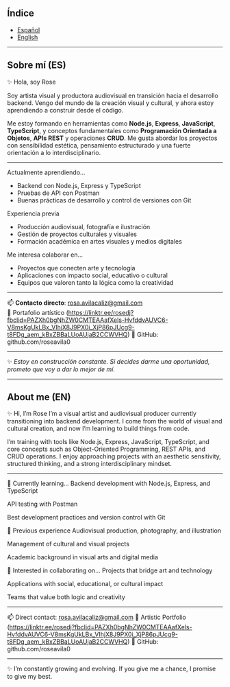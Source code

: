 ## Índice

- [Español](#sobre-mí-es)
- [English](#about-me-en)

  

---

## Sobre mí (ES)

✨ Hola, soy Rose 

Soy artista visual y productora audiovisual en transición hacia el desarrollo backend. Vengo del mundo de la creación visual y cultural, y ahora estoy aprendiendo a construir desde el código.

Me estoy formando en herramientas como **Node.js**, **Express**, **JavaScript**, **TypeScript**, y conceptos fundamentales como **Programación Orientada a Objetos**, **APIs REST** y operaciones **CRUD**. Me gusta abordar los proyectos con sensibilidad estética, pensamiento estructurado y una fuerte orientación a lo interdisciplinario.

---

 Actualmente aprendiendo...
- Backend con Node.js, Express y TypeScript
- Pruebas de API con Postman
- Buenas prácticas de desarrollo y control de versiones con Git

 Experiencia previa
- Producción audiovisual, fotografía e ilustración
- Gestión de proyectos culturales y visuales
- Formación académica en artes visuales y medios digitales

 Me interesa colaborar en...
- Proyectos que conecten arte y tecnología
- Aplicaciones con impacto social, educativo o cultural
- Equipos que valoren tanto la lógica como la creatividad

---

📫 **Contacto directo**: rosa.avilacaliz@gmail.com  
🔗 Portafolio artístico (https://linktr.ee/rosedj?fbclid=PAZXh0bgNhZW0CMTEAAafXels-HvfddvAUVC6-V8msKgUkLBx_VIhjX8J9PX0i_XjP86pJUcg9-t8FDg_aem_kBxZBBaLUoAUjaB2CCWVHQ)
🐙 GitHub: github.com/roseavila0  

---

✨ *Estoy en construcción constante. Si decides darme una oportunidad, prometo que voy a dar lo mejor de mí.*





---





## About me (EN)

✨ Hi, I’m Rose
I’m a visual artist and audiovisual producer currently transitioning into backend development. I come from the world of visual and cultural creation, and now I’m learning to build things from code.

I’m training with tools like Node.js, Express, JavaScript, TypeScript, and core concepts such as Object-Oriented Programming, REST APIs, and CRUD operations. I enjoy approaching projects with an aesthetic sensitivity, structured thinking, and a strong interdisciplinary mindset.

---

🌱 Currently learning...
Backend development with Node.js, Express, and TypeScript

API testing with Postman

Best development practices and version control with Git

🎨 Previous experience
Audiovisual production, photography, and illustration

Management of cultural and visual projects

Academic background in visual arts and digital media

🔭 Interested in collaborating on...
Projects that bridge art and technology

Applications with social, educational, or cultural impact

Teams that value both logic and creativity

---

📫 Direct contact: rosa.avilacaliz@gmail.com
🔗 Artistic Portfolio (https://linktr.ee/rosedj?fbclid=PAZXh0bgNhZW0CMTEAAafXels-HvfddvAUVC6-V8msKgUkLBx_VIhjX8J9PX0i_XjP86pJUcg9-t8FDg_aem_kBxZBBaLUoAUjaB2CCWVHQ)
🐙 GitHub: github.com/roseavila0

---

✨ I’m constantly growing and evolving. If you give me a chance, I promise to give my best.
